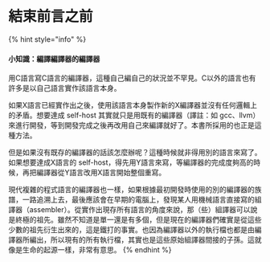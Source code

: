 # 結束前言之前

{% hint style="info" %}
#### 小知識：編譯編譯器的編譯器

用C語言寫C語言的編譯器，這種自己編自己的狀況並不罕見。C以外的語言也有許多是以自己語言實作該語言本身。

如果X語言已經實作出之後，使用該語言本身製作新的X編譯器並沒有任何邏輯上的矛盾。想要達成 self-host 其實就只是用既有的編譯器（譯註：如 gcc、llvm）來進行開發，等到開發完成之後再改用自己來編譯就好了。本書所採用的也正是這種方法。

但是如果沒有既存的編譯器的話該怎麼辦呢？這種時候就非得用別的語言來寫了。如果想要達成X語言的 self-host，得先用Y語言來寫，等編譯器的完成度夠高的時候，再把編譯器從Y語言改用X語言開始整個重寫。

現代複雜的程式語言的編譯器也一樣，如果根據最初開發時使用的別的編譯器的族譜，一路追溯上去，最後應該會在早期的電腦上，發現某人用機械語言直接寫的組譯器（assembler）。從實作出現存所有語言的角度來說，那（些）組譯器可以說是終極的祖先。雖然不知道是單一還是有多個，但是現在的編譯器們確實是從這些少數的祖先衍生出來的，這是鐵打的事實。也因為編譯器以外的執行檔也都是由編譯器所編出，所以現有的所有執行檔，其實也是這些原始組譯器間接的子孫。這就像是生命的起源一樣，非常有意思。
{% endhint %}

